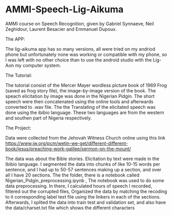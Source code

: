 # AMMI-Speech-Lig-Aikuma
AMMI course on Speech Recognition, given by Gabriel Synnaeve, Neil Zeghidour, Laurent Besacier and Emmanuel Dupoux.

The APP:

The lig-aikuma app has so many versions, all were tried on my andriod phone but unfortunately none was working or compatible with my phone, so I was left with no other choice than to use the android studio with the Lig-Aon my computer system. 

The Tutorial:

The tutorial consist of the Mercer Mayer wordless picture book of 1969 Frog (saved as frog story file), the image-by-image version of the book. The speach elicitation by image was done in the Nigerian Pidgin. The short speech were then concatenated using the online tools and afterwards converted to .wav file. The the Translating of the elicitated speech was done using the ibibio language. These two languages are from the western and southen part of Nigeria respectively. 

The Project:

Data were collected from the Jehovah Witness Church online using this link https://www.jw.org/pcm/wetin-we-get/different-different-book/jesus/preaching-work-galilee/sermon-on-the-mount/

The data was about the Bible stories. Elicitation by text were made in the Ibibio language. I segmented the data into chunks of like 10-15 words per sentence, and I had up to 50-57 sentences making up a section, and over all I have 20 sections. The the folder, there is a notebook called Nigerian_Pidgin_preprocessing.ipynb , The notebook was used to do some data preprocessing. In there, I calculated hours of speech I recorded, filtered out the corrupted files, Organized the data by matching the recoding to it corresponding label text file using the linkers in each of the sections. Afterwards, I splited the data into train test and validation set, and also have the data/charset.txt file which shows the different characters
